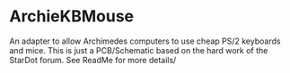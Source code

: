 # ArchieKBMouse
An adapter to allow Archimedes computers to use cheap PS/2 keyboards and mice. This is just a PCB/Schematic based on the hard work of the StarDot forum. See ReadMe for more details/

